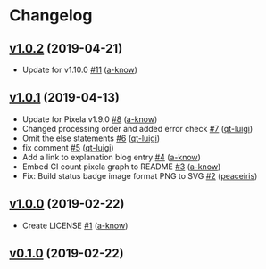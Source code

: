 # Changelog

## [v1.0.2](https://github.com/a-know/pi/compare/v1.0.1...v1.0.2) (2019-04-21)

* Update for v1.10.0 [#11](https://github.com/a-know/pi/pull/11) ([a-know](https://github.com/a-know))

## [v1.0.1](https://github.com/a-know/pi/compare/v1.0.0...v1.0.1) (2019-04-13)

* Update for Pixela v1.9.0 [#8](https://github.com/a-know/pi/pull/8) ([a-know](https://github.com/a-know))
* Changed processing order and added error check [#7](https://github.com/a-know/pi/pull/7) ([qt-luigi](https://github.com/qt-luigi))
* Omit the else statements [#6](https://github.com/a-know/pi/pull/6) ([qt-luigi](https://github.com/qt-luigi))
* fix comment [#5](https://github.com/a-know/pi/pull/5) ([qt-luigi](https://github.com/qt-luigi))
* Add a link to explanation blog entry [#4](https://github.com/a-know/pi/pull/4) ([a-know](https://github.com/a-know))
* Embed CI count pixela graph to README [#3](https://github.com/a-know/pi/pull/3) ([a-know](https://github.com/a-know))
* Fix: Build status badge image format PNG to SVG [#2](https://github.com/a-know/pi/pull/2) ([peaceiris](https://github.com/peaceiris))

## [v1.0.0](https://github.com/a-know/pi/compare/v0.1.0...v1.0.0) (2019-02-22)

* Create LICENSE [#1](https://github.com/a-know/pi/pull/1) ([a-know](https://github.com/a-know))

## [v0.1.0](https://github.com/a-know/pi/compare/7addacd9ed1e...v0.1.0) (2019-02-22)

